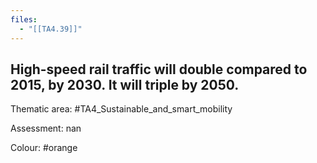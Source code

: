 ```yaml
---
files:
  - "[[TA4.39]]"
---
```

## High-speed rail traffic will double compared to 2015, by 2030. It will triple by 2050.

Thematic area: #TA4_Sustainable_and_smart_mobility

Assessment: nan

Colour: #orange